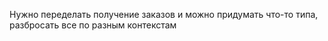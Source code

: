 Нужно переделать получение заказов
и можно придумать что-то типа, разбросать все по разным контекстам